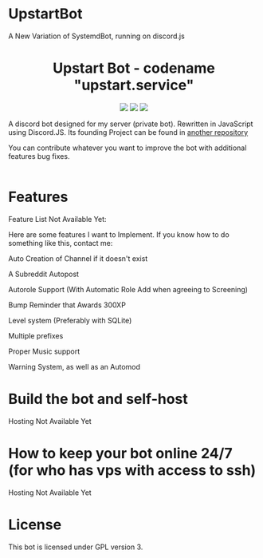 # UpstartBot
A New Variation of SystemdBot, running on discord.js

<h1 align="center"> Upstart Bot - codename "upstart.service" </h1>

<p align="center">
  <a href="https://github.com/thetechxplore/UpstartBot/blob/Main/LICENSE" alt="License"><img src="https://img.shields.io/github/license/thetechxplore/UpstartBot"></img></a>
  <a href="https://discord.gg/354turQHzZ" alt="Discord"><img src="https://img.shields.io/discord/1041477113422815382?color=%23900000&label=Online&logo=The%20Nerds&style=flat"></img></a>
  <a href="https://github.com/thetechxplore/UpstartBot/issues" alt="Issues"><img src="https://img.shields.io/github/issues/thetechxplore/UpstartBot"></img></a>
</p>
A discord bot designed for my server (private bot). Rewritten in
JavaScript using Discord.JS. Its founding Project can be found in
<a href="https://github.com/thetechxplore/SystemdBot">another repository</a>

You can contribute whatever you want to improve the bot with additional features
bug fixes.
<br>
<br>

# Features

Feature List Not Available Yet:

Here are some features I want to Implement. If you know how to do something like this, contact me:

Auto Creation of Channel if it doesn't exist

A Subreddit Autopost

Autorole Support (With Automatic Role Add when agreeing to Screening)

Bump Reminder that Awards 300XP

Level system (Preferably with SQLite)

Multiple prefixes

Proper Music support

Warning System, as well as an Automod

# Build the bot and self-host

Hosting Not Available Yet

# How to keep your bot online 24/7 (for who has vps with access to ssh)

Hosting Not Available Yet

# License

This bot is licensed under GPL version 3.
